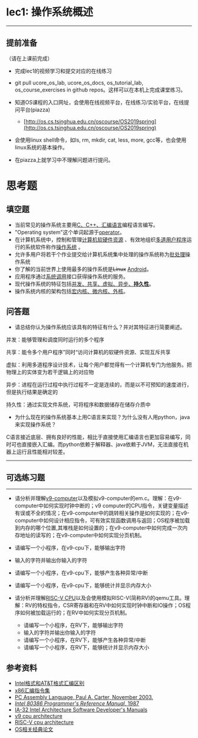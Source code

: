 # lec1: 操作系统概述

---

## **提前准备**

（请在上课前完成）

* 完成lec1的视频学习和提交对应的在线练习
* git pull ucore\_os\_lab, ucore\_os\_docs, os\_tutorial\_lab, os\_course\_exercises in github repos。这样可以在本机上完成课堂练习。
* 知道OS课程的入口网址，会使用在线视频平台，在线练习/实验平台，在线提问平台\(piazza\)
  * [http://os.cs.tsinghua.edu.cn/oscourse/OS2019spring](http://os.cs.tsinghua.edu.cn/oscourse/OS2019spring)


* 会使用linux shell命令，如ls, rm, mkdir, cat, less, more, gcc等，也会使用linux系统的基本操作。
* 在piazza上就学习中不理解问题进行提问。



# 思考题

## 填空题

* 当前常见的操作系统主要用<u>C、C++、汇编语言</u>编程语言编写。
* "Operating system"这个单词起源于<u>operator</u>。 
* 在计算机系统中，控制和管理<u>计算机软硬件资源</u> 、有效地组织<u>多道用户程序</u>运行的系统软件称作<u>操作系统</u> 。
* 允许多用户将若干个作业提交给计算机系统集中处理的操作系统称为<u>批处理</u>操作系统
* 你了解的当前世界上使用最多的操作系统是~~Linux~~  <u>Android</u>。
* 应用程序通过<u>系统调用</u>接口获得操作系统的服务。
* 现代操作系统的特征包括<u>并发、共享、虚拟、异步</u><u>、**持久性**</u>。
* 操作系统内核的架构包括<u>宏内核、微内核、外核</u>。


## 问答题

- 请总结你认为操作系统应该具有的特征有什么？并对其特征进行简要阐述。

并发：能够管理和调度同时运行的多个程序

共享：能令多个用户程序”同时“访问计算机的软硬件资源、实现互斥共享

虚拟：利用多道程序设计技术，让每个用户都觉得有一个计算机专门为他服务。把物理上的实体变为若干逻辑上的对应物

异步：进程在运行过程中执行过程不一定是连续的，而是以不可预知的速度进行，但是执行结果是确定的

持久性：通过实现文件系统，可将程序和数据储存在储存介质中


- 为什么现在的操作系统基本上用C语言来实现？为什么没有人用python，java来实现操作系统？

C语言接近底层、拥有良好的性能，相比于直接使用汇编语言也更加容易编写，同时可也直接嵌入汇编。而python依赖于解释器、java依赖于JVM，无法直接在机器上运行且性能相对较差。

---

## 可选练习题

---

- 请分析并理解[v9\-computer](https://github.com/chyyuu/os_tutorial_lab/blob/master/v9_computer/docs/v9_computer.md)以及模拟v9\-computer的em.c。理解：在v9\-computer中如何实现时钟中断的；v9 computer的CPU指令，关键变量描述有误或不全的情况；在v9\-computer中的跳转相关操作是如何实现的；在v9\-computer中如何设计相应指令，可有效实现函数调用与返回；OS程序被加载到内存的哪个位置,其堆栈是如何设置的；在v9\-computer中如何完成一次内存地址的读写的；在v9\-computer中如何实现分页机制。


- 请编写一个小程序，在v9-cpu下，能够输出字符


- 输入的字符并输出你输入的字符


- 请编写一个小程序，在v9-cpu下，能够产生各种异常/中断


- 请编写一个小程序，在v9-cpu下，能够统计并显示内存大小



- 请分析并理解[RISC-V CPU](http://www.riscvbook.com/chinese/)以及会使用模拟RISC\-V(简称RV)的qemu工具。理解：RV的特权指令，CSR寄存器和在RV中如何实现时钟中断和IO操作；OS程序如何被加载运行的；在RV中如何实现分页机制。
  - 请编写一个小程序，在RV下，能够输出字符
  - 输入的字符并输出你输入的字符
  - 请编写一个小程序，在RV下，能够产生各种异常/中断
  - 请编写一个小程序，在RV下，能够统计并显示内存大小

## 参考资料
 - [Intel格式和AT&T格式汇编区别](http://www.cnblogs.com/hdk1993/p/4820353.html)
 - [x86汇编指令集  ](http://hiyyp1234.blog.163.com/blog/static/67786373200981811422948/)
 - [PC Assembly Language, Paul A. Carter, November 2003.](https://pdos.csail.mit.edu/6.828/2016/readings/pcasm-book.pdf)
 - [*Intel 80386 Programmer's Reference Manual*, 1987](https://pdos.csail.mit.edu/6.828/2016/readings/i386/toc.htm)
 - [IA-32 Intel Architecture Software Developer's Manuals](http://www.intel.com/content/www/us/en/processors/architectures-software-developer-manuals.html)
 - [v9 cpu architecture](https://github.com/chyyuu/os_tutorial_lab/blob/master/v9_computer/docs/v9_computer.md)
 - [RISC-V cpu architecture](http://www.riscvbook.com/chinese/)
 - [OS相关经典论文](https://github.com/chyyuu/aos_course_info/blob/master/readinglist.md)
